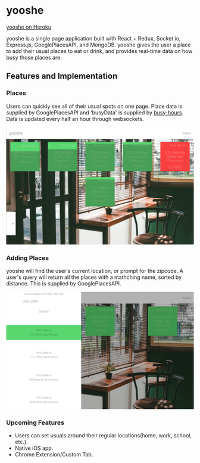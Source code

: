 # yooshe

[yooshe on Heroku](https://yooshe.herokuapp.com)

yooshe is a single page application built with React + Redux, Socket.io, Express.js, GooglePlacesAPI, and MongoDB. yooshe gives the user a place to add their usual places to eat or drink, and provides real-time data on how busy those places are. 

## Features and Implementation

### Places
Users can quickly see all of their usual spots on one page. Place data is supplied by GooglePlacesAPI and 'busyData' is supplied by [busy-hours](https://www.npmjs.com/package/busy-hours). Data is updated every half an hour through websockets.

![](./screenshots/index.png)

### Adding Places
yooshe will find the user's current location, or prompt for the zipcode. A user's query will return all the places with a mathching name, sorted by distance. This is supplied by GooglePlacesAPI.

![](./screenshots/search.png)

### Upcoming Features
+ Users can set usuals around their regular locations(home, work, school, etc.).
+ Native iOS app.
+ Chrome Extension/Custom Tab.
